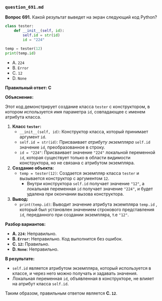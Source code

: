 ### `question_691.md`

**Вопрос 691.** Какой результат выведет на экран следующий код Python?

```python
class tester:
    def __init__(self, id):
        self.id = str(id)
        id = "224"

temp = tester(12)
print(temp.id)
```

-   A.  `224`
-   B.  `Error`
-   C.  `12`
-   D.  `None`

**Правильный ответ: C**

**Объяснение:**

Этот код демонстрирует создание класса `tester` с конструктором, в котором используется имя параметра `id`,  совпадающее с именем атрибута класса.

1.  **Класс `tester`:**
    *  `__init__(self, id)`: Конструктор класса, который принимает аргумент `id`.
    *   `self.id = str(id)`: Присваивает *атрибуту экземпляра* `self.id` значение `id`, преобразованное в строку.
    *   `id = "224"`: Присваивает значение `"224"` локальной переменной `id`, которая существует только в области видимости конструктора, но не связана с атрибутом экземпляра.
2. **Создание объекта:**
    * `temp = tester(12)`:  Создается экземпляр класса `tester` и вызывается  конструктор с аргументом `12`.
       *  Внутри конструктора `self.id` получает значение `"12"`, а локальная переменная `id` получает значение `"224"`, и будет удалена при окончании вызова конструктора.
3.  **Вывод:**
    *   `print(temp.id)`: Выводит значение атрибута экземпляра `temp.id` , который был установлен  значением строкового представления  `id`, переданного при создании экземпляра, т.е  `"12"`.

**Разбор вариантов:**
*  **A. `224`:** Неправильно.
*   **B. `Error`:** Неправильно. Код выполнится без ошибок.
*   **C. `12`:** Правильно.
*   **D. `None`:** Неправильно.

**В результате:**
*   `self.id` является атрибутом экземпляра, который используется в классе, и через него можно  получать и задавать значения.
*   Локальная переменная `id`, объявленная в конструкторе, не влияет на атрибут класса `self.id`.

Таким образом, правильным ответом является **C. `12`**.
